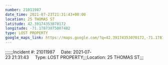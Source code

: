 ```yaml
---
number: 21011987
date_time: 2021-07-23T21:31:43+00:00
location: 25 THOMAS ST
latitude: 42.39174353070172
longitude: -71.17873075007402
type: LOST PROPERTY
google_maps_link: https://maps.google.com/?q=42.39174353070172,-71.17873075007402
---
```


;;;;;;Incident #: 21011987     Date: 2021‐07‐23 21:31:43     Type: LOST PROPERTY;;;Location: 25 THOMAS ST;;;
